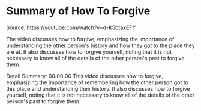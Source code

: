 # Summary of How To Forgive

Source: https://youtube.com/watch?v=d-K5btaxEFY

The video discusses how to forgive, emphasizing the importance of understanding the other person's history and how they got to the place they are at. It also discusses how to forgive yourself, noting that it is not necessary to know all of the details of the other person's past to forgive them.

Detail Summary: 
00:00:00
This video discusses how to forgive, emphasizing the importance of remembering how the other person got to this place and understanding their history. It also discusses how to forgive yourself, noting that it is not necessary to know all of the details of the other person's past to forgive them.

